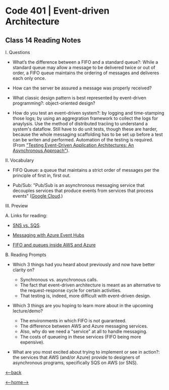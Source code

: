 # Code 401 | Event-driven Architecture

## Class 14 Reading Notes

I. Questions

- What’s the difference between a FIFO and a standard queue?: While a standard queue may allow a message to be delivered twice or out of order, a FIFO queue maintains the ordering of messages and deliveres each only once.

- How can the server be assured a message was properly received?

- What classic design pattern is best represented by event-driven programming?: object-oriented design?

- How do you test an event-driven system?: by logging and time-stamping those logs; by using an aggregration framework to collect the logs for anaylysis. Use the method of distributed traciing to understand a system's dataflow. Still have to do unit tests, though these are harder, because the whole messaging scaffolding has to be set up before a test can be writen and performed. Automation of the testing is required. (From ["Testing Event-Driven Application Architectures: An Asynchronous Approach"](https://blog.gurock.com/event-driven-application-architectures/)).

II. Vocabulary

- FIFO Queue: a queue that maintains a strict order of messages per the principle of first in, first out.

- Pub/Sub: "Pub/Sub is an asynchronous messaging service that decouples services that produce events from services that process events" ([Google Cloud](https://cloud.google.com/pubsub/docs/overview).)

III. Preview

A. Links for reading:

- [SNS vs. SQS](https://www.youtube.com/watch?v=mXk0MNjlO7A).

- [Messaging with Azure Event Hubs](https://www.youtube.com/watch?v=DDDjFQSQyF4)

- [FIFO and queues inside AWS and Azure](https://vunvulear.medium.com/fifo-and-queues-inside-aws-and-azure-d21145473d5a)

B. Reading Prompts

- Which 3 things had you heard about previously and now have better clarity on?
  - Synchronous vs. asynchronous calls.
  - The fact that event-driven architecture is meant as an alternative to the request-response cycle for certain activities.
  - That testing is, indeed, more difficult with event-driven design.

- Which 3 things are you hoping to learn more about in the upcoming lecture/demo?
  - The environments in which FIFO is not guaranteed.
  - The difference between AWS and Azure messaging services.
  - Also, why do we need a "service" at all to handle messaging.
  - The costs of queueing in these services (FIFO being more expensive).

- What are you most excited about trying to implement or see in action?: the services that AWS (and/or Azure) provide to designers of asynchronous programs, specifically SQS on AWS (or SNS).

[<--back](401week1.md)

[<--home-->](../../README.md)
